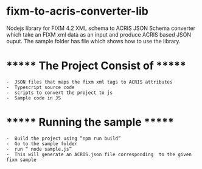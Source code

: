 # fixm-to-acris-converter-lib

Nodejs library for FIXM 4.2 XML schema to ACRIS JSON Schema converter which take an FIXM xml data as an input and produce ACRIS based JSON ouput. The sample folder has file which shows how to use the library.  

# ***** The Project Consist of *****
	-  JSON files that maps the fixm xml tags to ACRIS attributes
	-  Typescript source code
	-  scripts to convert the project to js
	-  Sample code in JS

# ***** Running the sample *****
	-  Build the project using “npm run build”
	-  Go to the sample folder
	-  run “ node sample.js”
	-  This will generate an ACRIS.json file corresponding  to the given fixm sample

